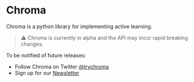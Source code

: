 # Chroma
Chroma is a python library for implementing active learning.

> ⚠️ Chroma is currently in alpha and the API may incur rapid breaking changes. 

To be notified of future releases:
- Follow Chroma on Twitter [@trychroma](https://twitter.com/trychroma) 
- Sign up for our [Newsletter](https://www.trychroma.com/)